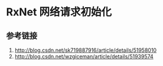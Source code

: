 # RxNet 网络请求初始化

## 参考链接

1. http://blog.csdn.net/sk719887916/article/details/51958010
2. http://blog.csdn.net/wzgiceman/article/details/51939574
